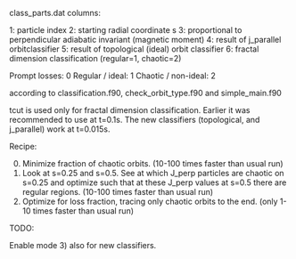 class_parts.dat columns:

1: particle index
2: starting radial coordinate s
3: proportional to perpendicular adiabatic invariant (magnetic moment)
4: result of j_parallel orbitclassifier
5: result of topological (ideal) orbit classifier
6: fractal dimension classification (regular=1, chaotic=2)

Prompt losses: 0
Regular / ideal: 1
Chaotic / non-ideal: 2

according to classification.f90, check_orbit_type.f90 and simple_main.f90

tcut is used only for fractal dimension classification. Earlier it was recommended to use at t=0.1s. The new classifiers (topological, and j_parallel) work at t=0.015s.

Recipe: 

0) Minimize fraction of chaotic orbits. (10-100 times faster than usual run)
1) Look at s=0.25 and s=0.5. See at which J_perp particles are chaotic on s=0.25 and optimize such that at these J_perp values at s=0.5 there are regular regions. (10-100 times faster than usual run)
3) Optimize for loss fraction, tracing only chaotic orbits to the end. (only 1-10 times faster than usual run)

TODO:

Enable mode 3) also for new classifiers.